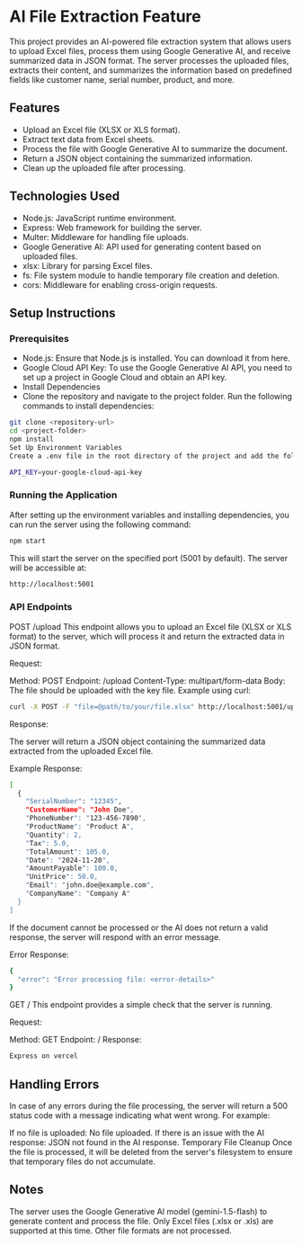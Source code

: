 
# AI File Extraction Feature

This project provides an AI-powered file extraction system that allows users to upload Excel files, process them using Google Generative AI, and receive summarized data in JSON format. The server processes the uploaded files, extracts their content, and summarizes the information based on predefined fields like customer name, serial number, product, and more.

## Features

- Upload an Excel file (XLSX or XLS format).
- Extract text data from Excel sheets.
- Process the file with Google Generative AI to summarize the document.
- Return a JSON object containing the summarized information.
- Clean up the uploaded file after processing.

## Technologies Used

- Node.js: JavaScript runtime environment.
- Express: Web framework for building the server.
- Multer: Middleware for handling file uploads.
- Google Generative AI: API used for generating content based on uploaded files.
- xlsx: Library for parsing Excel files.
- fs: File system module to handle temporary file creation and deletion.
- cors: Middleware for enabling cross-origin requests.

## Setup Instructions

### Prerequisites

- Node.js: Ensure that Node.js is installed. You can download it from here.
- Google Cloud API Key: To use the Google Generative AI API, you need to set up a project in Google Cloud and obtain an API key.
- Install Dependencies
- Clone the repository and navigate to the project folder. Run the following commands to install dependencies:

```bash
git clone <repository-url>
cd <project-folder>
npm install
Set Up Environment Variables
Create a .env file in the root directory of the project and add the following variable:
```

```bash
API_KEY=your-google-cloud-api-key
```

### Running the Application

After setting up the environment variables and installing dependencies, you can run the server using the following command:

```bash
npm start
```
This will start the server on the specified port (5001 by default). The server will be accessible at:
```bash
http://localhost:5001
```

### API Endpoints

POST /upload
This endpoint allows you to upload an Excel file (XLSX or XLS format) to the server, which will process it and return the extracted data in JSON format.

Request:

Method: POST
Endpoint: /upload
Content-Type: multipart/form-data
Body: The file should be uploaded with the key file.
Example using curl:

```bash
curl -X POST -F "file=@path/to/your/file.xlsx" http://localhost:5001/upload
``` 

Response:

The server will return a JSON object containing the summarized data extracted from the uploaded Excel file.

Example Response:

```bash
[
  {
    "SerialNumber": "12345",
    "CustomerName": "John Doe",
    "PhoneNumber": "123-456-7890",
    "ProductName": "Product A",
    "Quantity": 2,
    "Tax": 5.0,
    "TotalAmount": 105.0,
    "Date": "2024-11-20",
    "AmountPayable": 100.0,
    "UnitPrice": 50.0,
    "Email": "john.doe@example.com",
    "CompanyName": "Company A"
  }
]
```

If the document cannot be processed or the AI does not return a valid response, the server will respond with an error message.

Error Response:

```bash
{
  "error": "Error processing file: <error-details>"
}
```

GET /
This endpoint provides a simple check that the server is running.

Request:

Method: GET
Endpoint: /
Response:

```bash
Express on vercel
```

## Handling Errors

In case of any errors during the file processing, the server will return a 500 status code with a message indicating what went wrong. For example:

If no file is uploaded: No file uploaded.
If there is an issue with the AI response: JSON not found in the AI response.
Temporary File Cleanup
Once the file is processed, it will be deleted from the server's filesystem to ensure that temporary files do not accumulate.

## Notes

The server uses the Google Generative AI model (gemini-1.5-flash) to generate content and process the file.
Only Excel files (.xlsx or .xls) are supported at this time. Other file formats are not processed.
